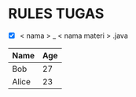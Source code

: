 
# RULES TUGAS
- [x] < nama > _ < nama materi > .java

| Name  | Age |
| ----- | --- |
| Bob   | 27  |
| Alice | 23  |
